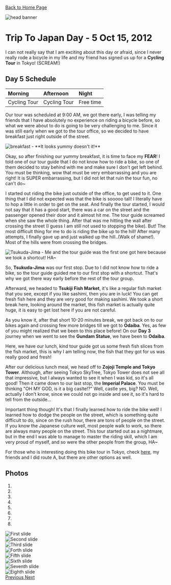 [Back to Home Page](35.167.164.195)

<img src="https://s3-us-west-2.amazonaws.com/websiteportfolio2017/images/Japan/header/jpheader2.jpg" alt="head banner">

# Trip To Japan Day - 5 Oct 15, 2012

I can not really say that I am exciting about this day or afraid, since I never really rode a bicycle in my life and my friend has signed us up for a **Cycling Tour** in Tokyo! (SCREAM!)

## Day 5 Schedule

| Morning | Afternoon | Night |
| :------------- | :------------- |:------------- |
| Cycling Tour       | Cycling Tour     | Free time       |

Our tour was scheduled at 9:00 AM, we got there early, I was telling my friends that I have absolutely no experience on riding a bicycle before, so what we were about to do is going to be very challenging to me. Since it was still early when we got to the tour office, so we decided to have breakfast just right outside of the street.

<img src="https://scontent.fsnc1-1.fna.fbcdn.net/v/t31.0-8/23213462_10159565726900472_7070597877959167712_o.jpg?oh=cdfcf1bb94a7defb3443027fe3ed72e7&oe=5A6E549E" alt="breakfast">
- **It looks yummy doesn't it!**

Okay, so after finishing our yummy breakfast, it is time to face my **FEAR**! I told one of our tour guide that I do not know how to ride a bike, so one of them decided to stay behind with me and make sure I don't get left behind. You must be thinking, wow that must be very embarrassing and you are right! It is SUPER embarrassing, but I did not let that ruin the tour fun, no can't do~

I started out riding the bike just outside of the office, to get used to it. One thing that I did not expected was that the bike is sooooo tall! I literally have to hop a little in order to get on the seat. And finally the tour started, I would not say that it has a good start, there was a car on the street and the passenger opened their door and it almost hit me. The tour guide screamed when she saw the whole thing. After that was me hitting the wall after crossing the street (I guess I am still not used to stopping the bike). But! The most difficult thing for me to do is riding the bike up to the hill! After many attempts, I finally gave up and just walked up the hill..(Walk of shame!). Most of the hills were from crossing the bridges.

<img src="https://scontent.fsnc1-1.fna.fbcdn.net/v/t31.0-8/23215429_10159565755125472_8747413819867537108_o.jpg?oh=e474c16319711fff2f9fed9ad909d19b&oe=5A64C6BC" alt="Tsukuda-Jima">
- Me and the tour guide was the first one got here because we took a shortcut! HA~

So, **Tsukuda-Jima** was our first stop. Due to I did not know how to ride a bike, so the tour guide guided me to our first stop with a shortcut. That's why we got there way early before the rest of the tour group.

Afterward, we headed to **Tsukiji Fish Market**, it's like a regular fish market that you see, except if you like sashimi, then you are in luck! You can get fresh fish here and they are very good for making sashimi. We took a short break here, looking around the market, this fish market is actually quite huge, it is easy to get lost here if you are not careful.

As you know it, after that short 10-20 minutes break, we got back on to our bikes again and crossing few more bridges till we got to **Odaiba**. Yes, as few of you might realized that we been to this place before! On our **Day 3** journey when we went to see the **Gundam Statue**, we have been to **Odaiba**.

Here, we have our lunch, kind tour guide got us some fresh fish slices from the fish market, this is why I am telling now, the fish that they got for us was really good and fresh!

After our delicious lunch meal, we head off to **Zojoji Temple and Tokyo Tower**. Although, after seeing Tokyo SkyTree, Tokyo Tower does not see all that impressive, but I always wanted to see it when I was kid, so it's all good! Then it came down to our last stop, the **Imperial Palace**. You must be thinking "OH MY GOD, is it a big caslte!?" Well, castle yes, big? NO. Well, actually I don't know, since we could not go inside and see it, so it's hard to tell from the outside...

Important thing though! It's that I finally learned how to ride the bike well! I learned how to dodge the people on the street, which is something quite difficult to do, since on the rush hour, there are tons of people on the street. If you know the Japanese culture well, most people walk to work, so there are always many people on the street. This tour started out as a nightmare, but in the end I was able to manage to master the riding skill, which I am very proud of myself, and so were the other people from the group, HA~

For those who is interesting doing this bike tour in Tokyo, check [here](http://www.tokyocycling.jp/route-a/), my friends and I did route A, but there are other options as well.

## Photos
<div id="carousel-example-generic" class="carousel slide" data-ride="carousel">
  <ol class="carousel-indicators">
    <li data-target="#carousel-example-generic" data-slide-to="0" class="active"></li>
    <li data-target="#carousel-example-generic" data-slide-to="1"></li>
    <li data-target="#carousel-example-generic" data-slide-to="2"></li>
    <li data-target="#carousel-example-generic" data-slide-to="3"></li>
    <li data-target="#carousel-example-generic" data-slide-to="4"></li>
    <li data-target="#carousel-example-generic" data-slide-to="5"></li>
    <li data-target="#carousel-example-generic" data-slide-to="6"></li>
    <li data-target="#carousel-example-generic" data-slide-to="7"></li>
  </ol>
  <div class="carousel-inner" role="listbox">
    <div class="item active">
      <img src="images/PROG270-MIDTERM/10-15-Day4/Sumida_River1.jpg" alt="First slide">
    </div>
    <div class="item">
      <img src="images/PROG270-MIDTERM/10-15-Day4/Sumida_River2.jpg" alt="Second slide">
    </div>
    <div class="item">
      <img src="images/PROG270-MIDTERM/10-15-Day4/Sumida_River3.jpg" alt="Third slide">
    </div>
    <div class="item">
      <img src="images/PROG270-MIDTERM/10-15-Day4/Sumida_River4.jpg" alt="Forth slide">
    </div>
    <div class="item">
      <img src="images/PROG270-MIDTERM/10-15-Day4/Sumida_River5.jpg" alt="Fifth slide">
    </div>
    <div class="item">
      <img src="images/PROG270-MIDTERM/10-15-Day4/Sumida_River6.jpg" alt="Sixth slide">
    </div>
    <div class="item">
      <img src="images/PROG270-MIDTERM/10-15-Day4/Zojoji_Temple_and_Tokyo_Tower.jpg" alt="Seventh slide">
    </div>
    <div class="item">
      <img src="images/PROG270-MIDTERM/10-15-Day4/Imperial_Palace.jpg" alt="Eighth slide">
    </div>
  </div>
  <a class="left carousel-control" href="#carousel-example-generic" role="button" data-slide="prev">
    <span class="glyphicon glyphicon-chevron-left" aria-hidden="true"></span>
    <span class="sr-only">Previous</span>
  </a>
  <a class="right carousel-control" href="#carousel-example-generic" role="button" data-slide="next">
    <span class="glyphicon glyphicon-chevron-right" aria-hidden="true"></span>
    <span class="sr-only">Next</span>
  </a>
</div>
